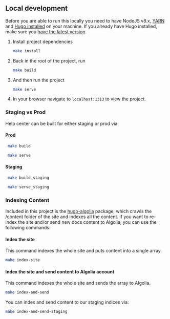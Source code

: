 ## Local development

Before you are able to run this locally you need to have NodeJS v8.x, [YARN](https://yarnpkg.com/lang/en/docs/install/) and [Hugo installed](https://gohugo.io/getting-started/installing/) on your machine. If you already have Hugo installed, make sure you [have the latest version](https://gohugo.io/getting-started/installing/#upgrade-hugo).

1. Install project dependencies
   ```bash
   make install
   ```

1. Back in the root of the project, run
   ```bash
   make build
   ```

1. And then run the project
   ```bash
   make serve
   ```

1. In your browser navigate to `localhost:1313` to view the project.

### Staging vs Prod

Help center can be built for either staging or prod via:

#### Prod
```bash
 make build
```

```bash
 make serve
```

#### Staging
```bash
 make build_staging
```

```bash
 make serve_staging
```

### Indexing Content

Included in this project is the [hugo-algolia](https://github.com/replicatedhq/hugo-algolia) package, which crawls the /content folder of the site and indexes all the content. If you want to re-index the site and/or send new docs content to Algolia, you can use the following commands:

#### Index the site
This command indexes the whole site and puts content into a single array.

```bash
make index-site
```

#### Index the site and send content to Algolia account
This command indexes the whole site and sends the array to Algolia.

```bash
make index-and-send
```

You can index and send content to our staging indices via:
```bash
make index-and-send-staging
```

